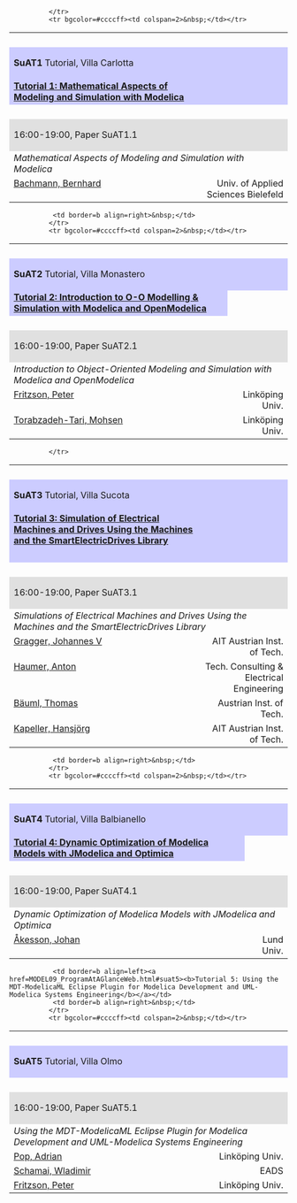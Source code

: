 <table border=0 cellspacing=0 cellpadding=0 width=600>

<tr><td colspan=2>&nbsp;</td></tr>
              <tr bgcolor=#ccccff>
               <td border=t align=left><b><p id=suat1>SuAT1</b>&nbsp;Tutorial, Villa Carlotta</td>
               <td border=t align=right></td>
              </tr>
<tr bgcolor=#ccccff>
               <td border=b align=left><a href=MODEL09_ProgramAtAGlanceWeb.html#suat1><b>Tutorial 1: Mathematical Aspects of Modeling and Simulation with Modelica</b></a></td>
               <td border=b align=right>&nbsp;</td>

              </tr>
              <tr bgcolor=#ccccff><td colspan=2>&nbsp;</td></tr>


<tr><td height=12 colspan=2>&nbsp;</td></tr>
<tr bgcolor=#E0E0E0><td valign=bottom><p id=suat1_01>16:00-19:00, Paper SuAT1.1</td><td></td></tr>
<tr><td align=left colspan=2 valign=top><I>Mathematical Aspects of Modeling and Simulation with Modelica</I></a></td></tr>
<tr><td align=left valign=top><a href=MODEL09_AuthorIndexWeb.html#28026>Bachmann, Bernhard</a></td><td align=right valign=top>Univ. of Applied Sciences Bielefeld</td></tr>
</table>

<table border=0 cellspacing=0 cellpadding=0 width=600>
<tr><td colspan=2>&nbsp;</td></tr>
              <tr bgcolor=#ccccff>
               <td border=t align=left><b><p id=suat2>SuAT2</b>&nbsp;Tutorial, Villa Monastero</td>
               <td border=t align=right></td>
              </tr>
<tr bgcolor=#ccccff>
               <td border=b align=left><a href=MODEL09_ProgramAtAGlanceWeb.html#suat2><b>Tutorial 2: Introduction to O-O Modelling & Simulation with Modelica and OpenModelica</b></a></td>

               <td border=b align=right>&nbsp;</td>
              </tr>
              <tr bgcolor=#ccccff><td colspan=2>&nbsp;</td></tr>


<tr><td height=12 colspan=2>&nbsp;</td></tr>
<tr bgcolor=#E0E0E0><td valign=bottom><p id=suat2_01>16:00-19:00, Paper SuAT2.1</td><td></td></tr>
<tr><td align=left colspan=2 valign=top><I>Introduction to Object-Oriented Modeling and Simulation with Modelica and OpenModelica</I></a></td></tr>
<tr><td align=left valign=top><a href=MODEL09_AuthorIndexWeb.html#28066>Fritzson, Peter</a></td><td align=right valign=top>Linköping Univ.</td></tr>

<tr><td align=left valign=top><a href=MODEL09_AuthorIndexWeb.html#28568>Torabzadeh-Tari, Mohsen</a></td><td align=right valign=top>Linköping Univ.</td></tr>
</table>


<table border=0 cellspacing=0 cellpadding=0 width=600>
<tr><td colspan=2>&nbsp;</td></tr>
              <tr bgcolor=#ccccff>
               <td border=t align=left><b><p id=suat3>SuAT3</b>&nbsp;Tutorial, Villa Sucota</td>
               <td border=t align=right></td>

              </tr>
<tr bgcolor=#ccccff>
               <td border=b align=left><a href=MODEL09_ProgramAtAGlanceWeb.html#suat3><b>Tutorial 3: Simulation of Electrical Machines and Drives Using the Machines and the SmartElectricDrives Library</b></a></td>
               <td border=b align=right>&nbsp;</td>
              </tr>
              <tr bgcolor=#ccccff><td colspan=2>&nbsp;</td></tr>


<tr><td height=12 colspan=2>&nbsp;</td></tr>
<tr bgcolor=#E0E0E0><td valign=bottom><p id=suat3_01>16:00-19:00, Paper SuAT3.1</td><td></td></tr>

<tr><td align=left colspan=2 valign=top><I>Simulations of Electrical Machines and Drives Using the Machines and the SmartElectricDrives Library</I></a></td></tr>
<tr><td align=left valign=top><a href=MODEL09_AuthorIndexWeb.html#28438>Gragger, Johannes V</a></td><td align=right valign=top>AIT Austrian Inst. of Tech.</td></tr>
<tr><td align=left valign=top><a href=MODEL09_AuthorIndexWeb.html#27292>Haumer, Anton</a></td><td align=right valign=top>Tech. Consulting & Electrical Engineering</td></tr>
<tr><td align=left valign=top><a href=MODEL09_AuthorIndexWeb.html#28422>Bäuml, Thomas</a></td><td align=right valign=top>Austrian Inst. of Tech.</td></tr>
<tr><td align=left valign=top><a href=MODEL09_AuthorIndexWeb.html#28067>Kapeller, Hansjörg</a></td><td align=right valign=top>AIT Austrian Inst. of Tech.</td></tr>
</table>

<table border=0 cellspacing=0 cellpadding=0 width=600>
<tr><td colspan=2>&nbsp;</td></tr>
              <tr bgcolor=#ccccff>
               <td border=t align=left><b><p id=suat4>SuAT4</b>&nbsp;Tutorial, Villa Balbianello</td>
               <td border=t align=right></td>
              </tr>
<tr bgcolor=#ccccff>
               <td border=b align=left><a href=MODEL09_ProgramAtAGlanceWeb.html#suat4><b>Tutorial 4: Dynamic Optimization of Modelica Models with JModelica and Optimica</b></a></td>

               <td border=b align=right>&nbsp;</td>
              </tr>
              <tr bgcolor=#ccccff><td colspan=2>&nbsp;</td></tr>


<tr><td height=12 colspan=2>&nbsp;</td></tr>
<tr bgcolor=#E0E0E0><td valign=bottom><p id=suat4_01>16:00-19:00, Paper SuAT4.1</td><td></td></tr>
<tr><td align=left colspan=2 valign=top><I>Dynamic Optimization of Modelica Models with JModelica and Optimica</I></a></td></tr>
<tr><td align=left valign=top><a href=MODEL09_AuthorIndexWeb.html#27440>Åkesson, Johan</a></td><td align=right valign=top>Lund Univ.</td></tr>

</table>


<table border=0 cellspacing=0 cellpadding=0 width=600>
<tr><td colspan=2>&nbsp;</td></tr>
              <tr bgcolor=#ccccff>
               <td border=t align=left><b><p id=suat5>SuAT5</b>&nbsp;Tutorial, Villa Olmo</td>
               <td border=t align=right></td>
              </tr>
<tr bgcolor=#ccccff>

               <td border=b align=left><a href=MODEL09_ProgramAtAGlanceWeb.html#suat5><b>Tutorial 5: Using the MDT-ModelicaML Eclipse Plugin for Modelica Development and UML-Modelica Systems Engineering</b></a></td>
               <td border=b align=right>&nbsp;</td>
              </tr>
              <tr bgcolor=#ccccff><td colspan=2>&nbsp;</td></tr>


<tr><td height=12 colspan=2>&nbsp;</td></tr>
<tr bgcolor=#E0E0E0><td valign=bottom><p id=suat5_01>16:00-19:00, Paper SuAT5.1</td><td></td></tr>
<tr><td align=left colspan=2 valign=top><I>Using the MDT-ModelicaML Eclipse Plugin for Modelica Development and UML-Modelica Systems Engineering</I></a></td></tr>

<tr><td align=left valign=top><a href=MODEL09_AuthorIndexWeb.html#27259>Pop, Adrian</a></td><td align=right valign=top>Linköping Univ.</td></tr>
<tr><td align=left valign=top><a href=MODEL09_AuthorIndexWeb.html#28464>Schamai, Wladimir</a></td><td align=right valign=top>EADS</td></tr>
<tr><td align=left valign=top><a href=MODEL09_AuthorIndexWeb.html#28066>Fritzson, Peter</a></td><td align=right valign=top>Linköping Univ.</td></tr>
</table>
